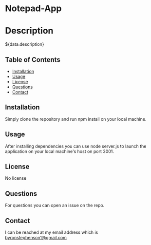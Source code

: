 # Notepad-App

 # Description
  ${data.description}

  ## Table of Contents
- [Installation](#installation)
- [Usage](#usage)
- [License](#license)
- [Questions](#questions)
- [Contact](#contact)

## Installation
Simply clone the repository and run npm install on your local machine. 

## Usage
After installing dependencies you can use node server.js to launch the application on your local machine's host on port 3001.

## License
No license

## Questions
For questions you can open an issue on the repo. 

## Contact
I can be reached at my email address which is byronstephenson1@gmail.com
